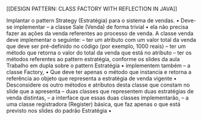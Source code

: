 [[DESIGN PATTERN: CLASS FACTORY WITH REFLECTION IN JAVA]]

Implantar o pattern Strategy (Estratégia) para o sistema de vendas. • Deve-se implementar – a classe Sale (Venda) de forma trivial • ela não precisa fazer as ações da venda referentes ao processo de venda. A classe venda deve implementar o seguinte: – ter um atributo com um valor total da venda que deve ser pré-definido no código (por exemplo, 1000 reais) – ter um método que retorna o valor do total da venda que está no atributo – ter os métodos referentes ao pattern estratégia, conforme os slides da aula Trabalho em dupla sobre o pattern Estratégia • implementem também – a classe Factory, • Que deve ter apenas o método que instancia e retorna a referência ao objeto que representa a estratégia de venda vigente • Desconsidere os outro métodos e atributos desta classe que constam no slide que a apresenta – duas classes que representem duas estratégias de venda distintas, – a interface que essas duas classes implementarão, – a uma classe registradora (Register) básica, que faz apenas o que está previsto nos slides do padrão Estratégia •
